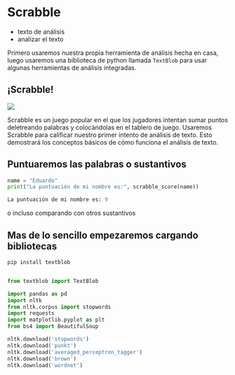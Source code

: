 # Scrabble

- texto de análisis
- analizar el texto

Primero usaremos nuestra propia herramienta de análisis hecha en casa, luego usaremos una biblioteca de python llamada `TextBlob` para usar algunas herramientas de análisis integradas.

## ¡Scrabble!

![]("https://github.com/rusgar/Scrabble/blob/main/Imagen/Scrabble_game.jpg",width="350")

Scrabble es un juego popular en el que los jugadores intentan sumar puntos deletreando palabras y colocándolas en el tablero de juego. Usaremos Scrabble para calificar nuestro primer intento de análisis de texto. Esto demostrará los conceptos básicos de cómo funciona el análisis de texto.


## Puntuaremos las palabras o sustantivos

```python
name = "Eduardo"
print("La puntuación de mi nombre es:", scrabble_score(name))

La puntuación de mi nombre es: 9
```
o incluso comparando con otros sustantivos

## Mas de lo sencillo empezaremos cargando bibliotecas

```python
pip install textblob


from textblob import TextBlob

import pandas as pd
import nltk
from nltk.corpus import stopwords
import requests
import matplotlib.pyplot as plt
from bs4 import BeautifulSoup

nltk.download('stopwords')
nltk.download('punkt')
nltk.download('averaged_perceptron_tagger')
nltk.download('brown')
nltk.download('wordnet')

```
